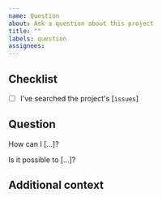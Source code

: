 ```yaml
---
name: Question
about: Ask a question about this project
title: ""
labels: question
assignees:
---
```


## Checklist

<!-- Mark with an `x` all the checkboxes that apply (like `[x]`) -->

- [ ] I've searched the project's [`issues`]

## Question

<!-- What is your question -->

How can I [...]?

Is it possible to [...]?

## Additional context

<!-- Add any other context or screenshots about the feature request here. -->